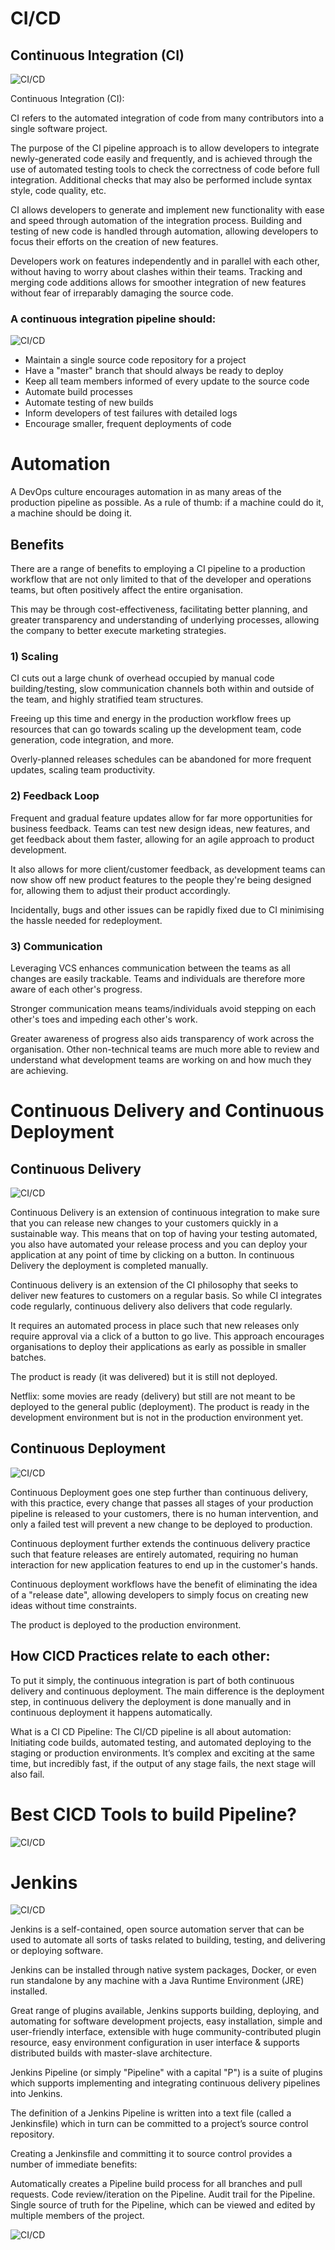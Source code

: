# CI/CD

## Continuous Integration (CI)
![CI/CD](diagrams/c_integration.png)

Continuous Integration (CI): 

CI refers to the automated integration of code from many contributors into a single software project.

The purpose of the CI pipeline approach is to allow developers to integrate newly-generated code easily and frequently, and is achieved through the use of automated testing tools to check the correctness of code before full integration. Additional checks that may also be performed include syntax style, code quality, etc.

CI allows developers to generate and implement new functionality with ease and speed through automation of the integration process. Building and testing of new code is handled through automation, allowing developers to focus their efforts on the creation of new features.

Developers work on features independently and in parallel with each other, without having to worry about clashes within their teams. Tracking and merging code additions allows for smoother integration of new features without fear of irreparably damaging the source code.

### A continuous integration pipeline should:
![CI/CD](diagrams/cicd_jenkins1.png)

- Maintain a single source code repository for a project
- Have a "master" branch that should always be ready to deploy
- Keep all team members informed of every update to the source code
- Automate build processes
- Automate testing of new builds
- Inform developers of test failures with detailed logs
- Encourage smaller, frequent deployments of code

# Automation

A DevOps culture encourages automation in as many areas of the production pipeline as possible. As a rule of thumb: if a machine could do it, a machine should be doing it.

## Benefits

There are a range of benefits to employing a CI pipeline to a production workflow that are not only limited to that of the developer and operations teams, but often positively affect the entire organisation.

This may be through cost-effectiveness, facilitating better planning, and greater transparency and understanding of underlying processes, allowing the company to better execute marketing strategies.

### 1) Scaling

CI cuts out a large chunk of overhead occupied by manual code building/testing, slow communication channels both within and outside of the team, and highly stratified team structures.

Freeing up this time and energy in the production workflow frees up resources that can go towards scaling up the development team, code generation, code integration, and more.

Overly-planned releases schedules can be abandoned for more frequent updates, scaling team productivity.

### 2) Feedback Loop

Frequent and gradual feature updates allow for far more opportunities for business feedback. Teams can test new design ideas, new features, and get feedback about them faster, allowing for an agile approach to product development.

It also allows for more client/customer feedback, as development teams can now show off new product features to the people they're being designed for, allowing them to adjust their product accordingly.

Incidentally, bugs and other issues can be rapidly fixed due to CI minimising the hassle needed for redeployment.

### 3) Communication

Leveraging VCS enhances communication between the teams as all changes are easily trackable. Teams and individuals are therefore more aware of each other's progress.

Stronger communication means teams/individuals avoid stepping on each other's toes and impeding each other's work.

Greater awareness of progress also aids transparency of work across the organisation. Other non-technical teams are much more able to review and understand what development teams are working on and how much they are achieving.

# Continuous Delivery and Continuous Deployment 

## Continuous Delivery
![CI/CD](diagrams/cdelivery.png)

Continuous Delivery is an extension of continuous integration to make sure that you can release new changes to your customers quickly in a sustainable way. This means that on top of having your testing automated, you also have automated your release process and you can deploy your application at any point of time by clicking on a button. In continuous Delivery the deployment is completed manually.

Continuous delivery is an extension of the CI philosophy that seeks to deliver new features to customers on a regular basis. So while CI integrates code regularly, continuous delivery also delivers that code regularly.

It requires an automated process in place such that new releases only require approval via a click of a button to go live. This approach encourages organisations to deploy their applications as early as possible in smaller batches.

The product is ready (it was delivered) but it is still not deployed.

Netflix: some movies are ready (delivery) but still are not meant to be deployed to the general public (deployment). The product is ready in the development environment but is not in the production environment yet.

## Continuous Deployment
![CI/CD](diagrams/cdeployment.png)

Continuous Deployment goes one step further than continuous delivery, with this practice, every change that passes all stages of your production pipeline is released to your customers, there is no human intervention, and only a failed test will prevent a new change to be deployed to production.

Continuous deployment further extends the continuous delivery practice such that feature releases are entirely automated, requiring no human interaction for new application features to end up in the customer's hands.

Continuous deployment workflows have the benefit of eliminating the idea of a "release date", allowing developers to simply focus on creating new ideas without time constraints.

The product is deployed to the production environment.

## How CICD Practices relate to each other: 

To put it simply, the continuous integration is part of both continuous delivery and continuous deployment. The main difference is the deployment step, in continuous delivery the deployment is done manually and in continuous deployment it happens automatically.

What is a CI CD Pipeline: The CI/CD pipeline is all about automation: Initiating code builds, automated testing, and automated deploying to the staging or production environments. It’s complex and exciting at the same time, but incredibly fast, if the output of any stage fails, the next stage will also fail.

# Best CICD Tools to build Pipeline?
![CI/CD](diagrams/services.png)

# Jenkins
![CI/CD](diagrams/jenkins1.png)

Jenkins is a self-contained, open source automation server that can be used to automate all sorts of tasks related to building, testing, and delivering or deploying software.

Jenkins can be installed through native system packages, Docker, or even run standalone by any machine with a Java Runtime Environment (JRE) installed.

Great range of plugins available, Jenkins supports building, deploying, and automating for software development projects, easy installation, simple and user-friendly interface, extensible with huge community-contributed plugin resource, easy environment configuration in user interface & supports distributed builds with master-slave architecture.

Jenkins Pipeline (or simply "Pipeline" with a capital "P") is a suite of plugins which supports implementing and integrating continuous delivery pipelines into Jenkins.

The definition of a Jenkins Pipeline is written into a text file (called a Jenkinsfile) which in turn can be committed to a project’s source control repository.

Creating a Jenkinsfile and committing it to source control provides a number of immediate benefits:

Automatically creates a Pipeline build process for all branches and pull requests.
Code review/iteration on the Pipeline.
Audit trail for the Pipeline.
Single source of truth for the Pipeline, which can be viewed and edited by multiple members of the project.

![CI/CD](diagrams/jenkins2.png)
